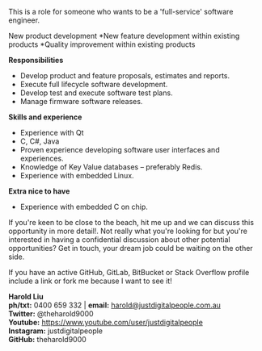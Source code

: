 This is a role for someone who wants to be a 'full-service' software engineer.<br>

New product development
*New feature development within existing products
*Quality improvement within existing products</br>

**Responsibilities**
* Develop product and feature proposals, estimates and reports.
* Execute full lifecycle software development.
* Develop test and execute software test plans.
* Manage firmware software releases.

**Skills and experience**</br>

* Experience with Qt
* C, C#, Java
* Proven experience developing software user interfaces and experiences.
* Knowledge of Key Value databases – preferably Redis.
* Experience with embedded Linux.

**Extra nice to have**
* Experience with embedded C on chip.


If you're keen to be close to the beach, hit me up and we can discuss this opportunity 
in more detail!. Not really what you're looking for but you're interested in having a 
confidential discussion about other potential opportunities? Get in touch, your dream 
job could be waiting on the other side.

If you have an active GitHub, GitLab, BitBucket or Stack Overflow profile include a link or fork me because I want to see it!

**Harold Liu**</br>
**ph/txt:** 0400 659 332 | **email:** harold@justdigitalpeople.com.au</br>
**Twitter:** @theharold9000</br>
**Youtube:** https://www.youtube.com/user/justdigitalpeople</br>
**Instagram:** justdigitalpeople</br>
**GitHub:** theharold9000</br>